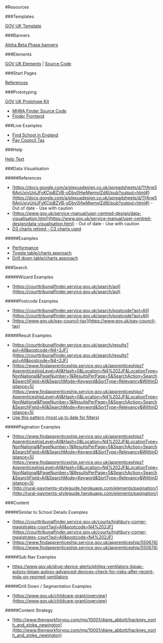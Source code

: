 #Resources

###Templates

[GOV UK Template](http://alphagov.github.io/govuk_template/)

###Banners

[Alpha Beta Phase banners](https://www.gov.uk/service-manual/user-centred-design/resources/patterns/alpha-beta.html)

###Elements

[GOV UK Elements](http://govuk-elements.herokuapp.com/) | [Source Code](https://github.com/alphagov/govuk_elements)

###Start Pages

[References](https://www.gov.uk/service-manual/user-centred-design/resources/patterns/start-pages.html)

###Prototyping

[GOV UK Prototype Kit](https://github.com/alphagov/govuk_prototype_kit)

  - [MHRA Finder Source Code](https://github.com/alphagov/prototyping/tree/f8dfd3d4c3b65994a9bcd569c88a98cf67af9d12/finders/mhra)
  - [Finder Frontend](https://github.com/alphagov/finder-frontend)


###Live Examples

- [Find School in England](https://www.gov.uk/find-school-in-england)
- [Pay Council Tax](https://www.gov.uk/pay-council-tax)

###Help

[Help Text](https://www.gov.uk/service-manual/user-centred-design/resources/patterns/help-text.html)

###Data Visualisation

#####References

- [https://docs.google.com/a/plexusdesign.co.uk/spreadsheets/d/1YArw5RAnUxivUnlJFyKCjpBZVB-oDby0HwMwmvlZd6I/pub?output=html#](https://docs.google.com/a/plexusdesign.co.uk/spreadsheets/d/1YArw5RAnUxivUnlJFyKCjpBZVB-oDby0HwMwmvlZd6I/pub?output=html#) - Out of date - Use with caution
- [https://www.gov.uk/service-manual/user-centred-design/data-visualisation.html](https://www.gov.uk/service-manual/user-centred-design/data-visualisation.html) - Out of date - Use with caution
- [D3 charts retired - C3 charts used](http://c3js.org/)

#####Examples

- [Performance](https://www.gov.uk/performance)
- [Toggle table/charts approach](https://www.gov.uk/government/publications/government-digital-inclusion-strategy/government-digital-inclusion-strategy#annex-2-digital-inclusion-scale-for-individuals)
- [Drill down table/charts approach](https://www.gov.uk/performance/tax-disc)

###Search

#####Wizard Examples

 - [https://courttribunalfinder.service.gov.uk/search/aol](https://courttribunalfinder.service.gov.uk/search/aol)

#####Postcode Examples

- [https://courttribunalfinder.service.gov.uk/search/postcode?aol=All](https://courttribunalfinder.service.gov.uk/search/postcode?aol=All)
- [https://www.gov.uk/pay-council-tax](https://www.gov.uk/pay-council-tax)

#####Result Examples

- [https://courttribunalfinder.service.gov.uk/search/results?aol=All&postcode=N4+2JF](https://courttribunalfinder.service.gov.uk/search/results?aol=All&postcode=N4+2JF)
- [https://www.findapprenticeship.service.gov.uk/apprenticeships?ApprenticeshipLevel=All&Hash=0&Location=N4%202JF&LocationType=NonNational&PageNumber=1&ResultsPerPage=5&SearchAction=Search&SearchField=All&SearchMode=Keyword&SortType=Relevancy&WithinDistance=5](https://www.findapprenticeship.service.gov.uk/apprenticeships?ApprenticeshipLevel=All&Hash=0&Location=N4%202JF&LocationType=NonNational&PageNumber=1&ResultsPerPage=5&SearchAction=Search&SearchField=All&SearchMode=Keyword&SortType=Relevancy&WithinDistance=5)
- [Use this pattern (most up to date for filters)](https://www.gov.uk/drug-device-alerts)

#####Pagination Examples

- [https://www.findapprenticeship.service.gov.uk/apprenticeships?ApprenticeshipLevel=All&Hash=0&Location=N4%202JF&LocationType=NonNational&PageNumber=1&ResultsPerPage=5&SearchAction=Search&SearchField=All&SearchMode=Keyword&SortType=Relevancy&WithinDistance=5](https://www.findapprenticeship.service.gov.uk/apprenticeships?ApprenticeshipLevel=All&Hash=0&Location=N4%202JF&LocationType=NonNational&PageNumber=1&ResultsPerPage=5&SearchAction=Search&SearchField=All&SearchMode=Keyword&SortType=Relevancy&WithinDistance=5)
- [http://rural-payments-styleguide.herokuapp.com/elements/pagination/](http://rural-payments-styleguide.herokuapp.com/elements/pagination/)


###Content

#####Similar to School Details Examples

- [https://courttribunalfinder.service.gov.uk/courts/highbury-corner-magistrates-court?aol=All&postcode=N4%202JF](https://courttribunalfinder.service.gov.uk/courts/highbury-corner-magistrates-court?aol=All&postcode=N4%202JF)
- [https://www.findapprenticeship.service.gov.uk/apprenticeship/550674](https://www.findapprenticeship.service.gov.uk/apprenticeship/550674)

#####Sub Nav Examples

- [https://www.gov.uk/drug-device-alerts/philips-ventilators-bipap-autosv-bipap-autosv-advanced-devices-check-for-risks-after-recent-mda-on-resmed-ventilators
](https://www.gov.uk/drug-device-alerts/philips-ventilators-bipap-autosv-bipap-autosv-advanced-devices-check-for-risks-after-recent-mda-on-resmed-ventilators)

#####Drill Down / Segmentation Examples

- [https://www.gov.uk/childcare-grant/overview](https://www.gov.uk/childcare-grant/overview)

#####Content Strategy

- [http://www.theyworkforyou.com/mp/10001/diane_abbott/hackney_north_and_stoke_newington](http://www.theyworkforyou.com/mp/10001/diane_abbott/hackney_north_and_stoke_newington)

